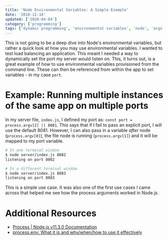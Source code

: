 ```yaml
---
title: 'Node Environmental Variables: A Simple Example'
date: '2018-12-18'
updated: ['2020-04-04']
category: ['programming']
tags: ['dynamic programming', 'environmental variables', 'node', 'argv', 'cli']
---
```


This is not going to be a deep dive into Node's environmental variables, but rather a quick look at how you may use environmental variables. I wanted to test load balancing an application. This meant I needed a way to dynamically set the port my server would listen on. This, it turns out, is a great example of how to use environmental variables provisioned from the command line. These can then be referenced from within the app to set variables - in my case `port`.

# Example: Running multiple instances of the same app on multiple ports

In my server file, `index.js`, I defined my port as: `const port = process.argv[2] || 8081`. This says that if I fail to pass an explicit port, I will use the default 8081. However, I can also pass in a variable _after_ node (`process.argv[0]`), the file node is running (`process.argv[1]`) and it will be mapped to my port variable.

```bash
# In one terminal window
$ node server/index.js 8082
listening on port 8082

# In a different terminal window
$ node server/index.js 8083
listening on port 8083
```

This is a simple use case. It was also one of the first use cases I came across that helped me see how the process arguments worked in Node.js.

# Additional Resources

-   [Process | Node.js v11.3.0 Documentation](https://nodejs.org/docs/latest/api/process.html#process_process_argv)
-   [process.env: What it is and why/when/how to use it effectively](https://codeburst.io/process-env-what-it-is-and-why-when-how-to-use-it-effectively-505d0b2831e7)
